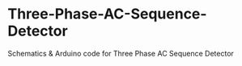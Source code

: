 # Three-Phase-AC-Sequence-Detector
Schematics &amp; Arduino code for Three Phase AC Sequence Detector
